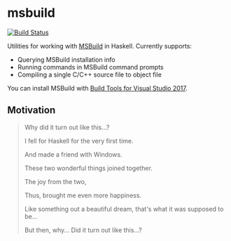 # msbuild

[![Build Status](https://ci.appveyor.com/api/projects/status/github/TerrorJack/msbuild?branch=master&svg=true)](https://ci.appveyor.com/project/TerrorJack/msbuild?branch=master)

Utilities for working with [MSBuild](https://github.com/Microsoft/msbuild) in Haskell. Currently supports:

* Querying MSBuild installation info
* Running commands in MSBuild command prompts
* Compiling a single C/C++ source file to object file

You can install MSBuild with [Build Tools for Visual Studio 2017](https://www.visualstudio.com/downloads/#build-tools-for-visual-studio-2017).

## Motivation

> Why did it turn out like this...?
>
> I fell for Haskell for the very first time.
>
> And made a friend with Windows.
>
> These two wonderful things joined together.
>
> The joy from the two,
>
> Thus, brought me even more happiness.
>
> Like something out a beautiful dream, that's what it was supposed to be...
>
> But then, why... Did it turn out like this...?
